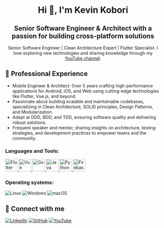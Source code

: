 <h1 align="center">Hi 👋, I'm Kevin Kobori</h1>

<h2 align="center"> Senior Software Engineer & Architect with a passion for building cross-platform solutions</h2>

<p align="center"> Senior Software Engineer | Clean Architecture Expert | Flutter Specialist. I love exploring new technologies and sharing knowledge through my <a href="https://www.youtube.com/channel/UC8UvYtP9aJqdI-FGWctCliQ">YouTube channel</a>.</p>

## 🌟 Professional Experience
- Mobile Engineer & Architect: Over 5 years crafting high-performance applications for Android, iOS, and Web using cutting-edge technologies like Flutter, Vue.js, and beyond.
- Passionate about building scalable and maintainable codebases, specializing in Clean Architecture, SOLID principles, Design Patterns, and Modularization.
- Adept at DDD, BDD, and TDD, ensuring software quality and delivering robust solutions.
- Frequent speaker and mentor, sharing insights on architecture, testing strategies, and development practices to empower teams and the community.

<h3 align="left">Languages and Tools:</h3>
<p align="left">
  <a href="https://flutter.dev" target="_blank" rel="noreferrer">
    <img src="https://www.vectorlogo.zone/logos/flutterio/flutterio-icon.svg" alt="Flutter" width="40" height="40" />
  </a>
  <a href="https://vuejs.org" target="_blank" rel="noreferrer">
    <img src="https://upload.wikimedia.org/wikipedia/commons/thumb/9/95/Vue.js_Logo_2.svg/555px-Vue.js_Logo_2.svg.png" alt="Vue" width="40" height="40" />
  </a>
  <a href="https://golang.org" target="_blank" rel="noreferrer">
    <img src="https://img.icons8.com/color/452/golang.png" alt="Go" width="40" height="40" />
  </a>
<!--   <a href="https://dart.dev" target="_blank" rel="noreferrer">
    <img src="https://www.vectorlogo.zone/logos/dartlang/dartlang-icon.svg" alt="Dart" width="40" height="40" />
  </a> -->
  <a href="https://www.oracle.com/java/" target="_blank" rel="noreferrer">
    <img src="https://cdn.iconscout.com/icon/free/png-256/java-43-569305.png" alt="Java" width="40" height="40" />
  </a>
  <a href="https://www.python.org" target="_blank" rel="noreferrer">
    <img src="https://img.icons8.com/color/452/python.png" alt="Python" width="40" height="40" />
  </a>
  <a href="https://firebase.google.com/" target="_blank" rel="noreferrer">
    <img src="https://www.vectorlogo.zone/logos/firebase/firebase-icon.svg" alt="Firebase" width="40" height="40" />
  </a>
</p>

<h3 align="left">Operating systems:</h3>

![Linux](https://img.shields.io/badge/Linux-000?style=for-the-badge&logo=linux&logoColor=FCC624)
![Windows](https://img.shields.io/badge/Windows-000?style=for-the-badge&logo=windows&logoColor=2CA5E0)
![macOS](https://img.shields.io/badge/macOS-000?style=for-the-badge&logo=apple&logoColor=white)

<!--
<h3 align="left">GitHub Stats:</h3>

![GitHub Stats](https://github-readme-stats.vercel.app/api?username=kevinkobori&theme=transparent&bg_color=000&border_color=30A3DC&show_icons=true&icon_color=30A3DC&title_color=E94D5F&text_color=FFF)

[![GitHub Streak](https://streak-stats.demolab.com/?user=kevinkobori&theme=bear&background=000&border=30A3DC&dates=FFF)](https://git.io/streak-stats)
![Top Langs](https://github-readme-stats-git-masterrstaa-rickstaa.vercel.app/api/top-langs/?username=kevinkobori&bg_color=000&border_color=30A3DC&title_color=E94D5F&text_color=FFF)
-->

## 🔗 Connect with me

[![LinkedIn](https://img.shields.io/badge/-LinkedIn-60116A?style=for-the-badge&logo=linkedin&logoColor=fff)](https://www.linkedin.com/in/kevin-kobori-646701197/)
[![GitHub](https://img.shields.io/badge/GitHub-100000?style=for-the-badge&logo=github&logoColor=white)](https://github.com/kevinkobori)
[![YouTube](https://img.shields.io/badge/-YouTube-FF0000?style=for-the-badge&logo=youtube&logoColor=fff)](https://www.youtube.com/channel/UC8UvYtP9aJqdI-FGWctCliQ)
